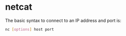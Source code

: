# netcat

The basic syntax to connect to an IP address and port is:

```bash
nc [options] host port
```
